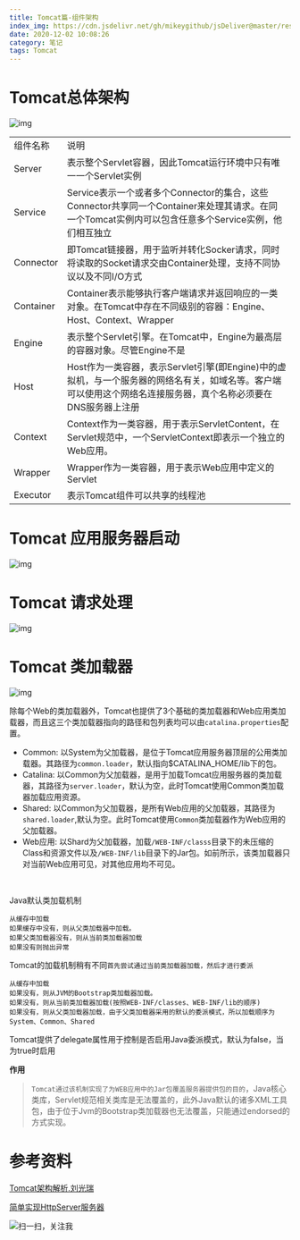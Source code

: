 ```yaml
---
title: Tomcat篇-组件架构
index_img: https://cdn.jsdelivr.net/gh/mikeygithub/jsDeliver@master/resource/img/tomcat.jpg
date: 2020-12-02 10:08:26
category: 笔记
tags: Tomcat
---
```


# Tomcat总体架构

![img](https://cdn.jsdelivr.net/gh/mikeygithub/jsDeliver@master/resource/img/tomcat-framework.png)

<table>
    <tr>
        <td>组件名称</td>
        <td>说明</td>
    </tr>
    <tr>
        <td>Server</td>
        <td>表示整个Servlet容器，因此Tomcat运行环境中只有唯一一个Servlet实例</td>
    </tr>
    <tr>
        <td>Service</td>
        <td>Service表示一个或者多个Connector的集合，这些Connector共享同一个Container来处理其请求。在同一个Tomcat实例内可以包含任意多个Service实例，他们相互独立</td>
    </tr>  
    <tr>
        <td>Connector</td>
        <td>即Tomcat链接器，用于监听并转化Socker请求，同时将读取的Socket请求交由Container处理，支持不同协议以及不同I/O方式</td>
    </tr>
    <tr>
        <td>Container</td>
        <td>Container表示能够执行客户端请求并返回响应的一类对象。在Tomcat中存在不同级别的容器：Engine、Host、Context、Wrapper</td>
    </tr>  
    <tr>
        <td>Engine</td>
        <td>表示整个Servlet引擎。在Tomcat中，Engine为最高层的容器对象。尽管Engine不是</td>
    </tr>
    <tr>
        <td>Host</td>
        <td>Host作为一类容器，表示Servlet引擎(即Engine)中的虚拟机，与一个服务器的网络名有关，如域名等。客户端可以使用这个网络名连接服务器，真个名称必须要在DNS服务器上注册</td>
    </tr>  
    <tr>
        <td>Context</td>
        <td>Context作为一类容器，用于表示ServletContent，在Servlet规范中，一个ServletContext即表示一个独立的Web应用。</td>
    </tr>
    <tr>
        <td>Wrapper</td>
        <td>Wrapper作为一类容器，用于表示Web应用中定义的Servlet</td>
    </tr>    
    <tr>
        <td>Executor</td>
        <td>表示Tomcat组件可以共享的线程池</td>
    </tr>
</table>


# Tomcat 应用服务器启动

![img](https://cdn.jsdelivr.net/gh/mikeygithub/jsDeliver@master/resource/img/tomcat-start.png)

# Tomcat 请求处理

![img](https://cdn.jsdelivr.net/gh/mikeygithub/jsDeliver@master/resource/img/tomcat-request.png)


# Tomcat 类加载器


![img](https://cdn.jsdelivr.net/gh/mikeygithub/jsDeliver@master/resource/img/tomcat-classloader.png)


除每个Web的类加载器外，Tomcat也提供了3个基础的类加载器和Web应用类加载器，而且这三个类加载器指向的路径和包列表均可以由`catalina.properties`配置。

- Common: 以System为父加载器，是位于Tomcat应用服务器顶层的公用类加载器。其路径为`common.loader`，默认指向$CATALINA_HOME/lib下的包。
- Catalina: 以Common为父加载器，是用于加载Tomcat应用服务器的类加载器，其路径为`server.loader`，默认为空，此时Tomcat使用Common类加载器加载应用资源。
- Shared: 以Common为父加载器，是所有Web应用的父加载器，其路径为`shared.loader`,默认为空。此时Tomcat使用`Common`类加载器作为Web应用的父加载器。
- Web应用: 以Shard为父加载器，加载`/WEB-INF/classs`目录下的未压缩的Class和资源文件以及`/WEB-INF/lib`目录下的Jar包。如前所示，该类加载器只对当前Web应用可见，对其他应用均不可见。


<br>

Java默认类加载机制

```text
从缓存中加载
如果缓存中没有，则从父类加载器中加载。
如果父类加载器没有，则从当前类加载器加载
如果没有则抛出异常
```

Tomcat的加载机制稍有不同`首先尝试通过当前类加载器加载，然后才进行委派`

```text
从缓存中加载
如果没有，则从JVM的Bootstrap类加载器加载。
如果没有，则从当前类加载器加载(按照WEB-INF/classes、WEB-INF/lib的顺序)
如果没有，则从父类加载器加载，由于父类加载器采用的默认的委派模式，所以加载顺序为System、Common、Shared
```

Tomcat提供了delegate属性用于控制是否启用Java委派模式，默认为false，当为true时启用

**作用**
>`Tomcat通过该机制实现了为WEB应用中的Jar包覆盖服务器提供包的目的`，Java核心类库，Servlet规范相关类库是无法覆盖的，此外Java默认的诸多XML工具包，由于位于Jvm的Bootstrap类加载器也无法覆盖，只能通过endorsed的方式实现。



# 参考资料

[Tomcat架构解析.刘光瑞]()

[简单实现HttpServer服务器](https://www.cnblogs.com/biaogejiushibiao/p/10397354.html)<br/>


![扫一扫，关注我](https://cdn.jsdelivr.net/gh/mikeygithub/jsDeliver@master/resource/img/wechat.jpg)